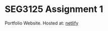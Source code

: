 # SEG3125 Assignment 1

Portfolio Website.
Hosted at: [netlify](https://melodious-liger-284f32.netlify.app/)
